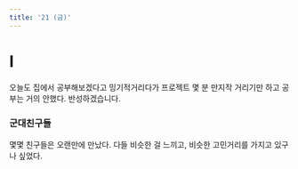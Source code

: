 ```yaml
---
title: '21 (금)'
---
```


# I

오늘도 집에서 공부해보겠다고 밍기적거리다가 프로젝트 몇 분 만지작 거리기만 하고 공부는 거의 안했다. 반성하겠습니다.

### 군대친구들

몇몇 친구들은 오랜만에 만났다. 다들 비슷한 걸 느끼고, 비슷한 고민거리를 가지고 있구나 싶었다.
